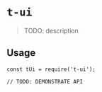 # `t-ui`

> TODO: description

## Usage

```
const tUi = require('t-ui');

// TODO: DEMONSTRATE API
```
